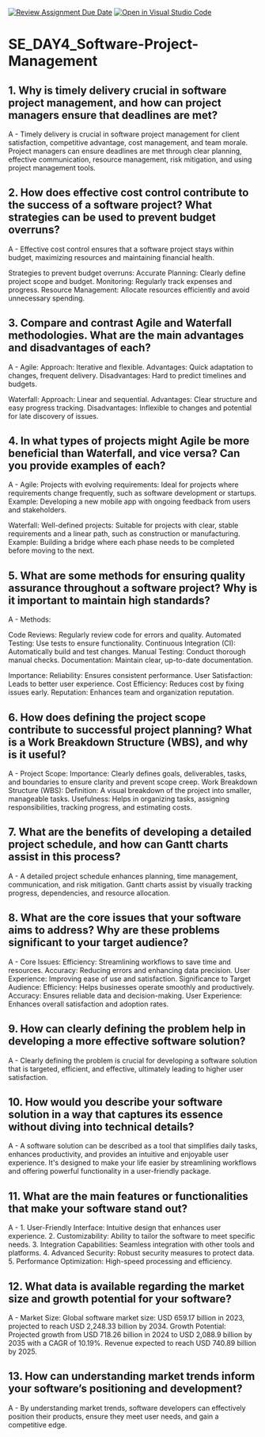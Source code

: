 [![Review Assignment Due Date](https://classroom.github.com/assets/deadline-readme-button-22041afd0340ce965d47ae6ef1cefeee28c7c493a6346c4f15d667ab976d596c.svg)](https://classroom.github.com/a/9pw6JKcu)
[![Open in Visual Studio Code](https://classroom.github.com/assets/open-in-vscode-2e0aaae1b6195c2367325f4f02e2d04e9abb55f0b24a779b69b11b9e10269abc.svg)](https://classroom.github.com/online_ide?assignment_repo_id=18438648&assignment_repo_type=AssignmentRepo)
# SE_DAY4_Software-Project-Management
## 1. Why is timely delivery crucial in software project management, and how can project managers ensure that deadlines are met?
A - Timely delivery is crucial in software project management for client satisfaction, competitive advantage, cost management, and team morale.
Project managers can ensure deadlines are met through clear planning, effective communication, resource management, risk mitigation, and using project management tools.

## 2. How does effective cost control contribute to the success of a software project? What strategies can be used to prevent budget overruns?
A - Effective cost control ensures that a software project stays within budget, maximizing resources and maintaining financial health.

Strategies to prevent budget overruns:
Accurate Planning: Clearly define project scope and budget.
Monitoring: Regularly track expenses and progress.
Resource Management: Allocate resources efficiently and avoid unnecessary spending.

## 3. Compare and contrast Agile and Waterfall methodologies. What are the main advantages and disadvantages of each?
A - Agile:
Approach: Iterative and flexible.
Advantages: Quick adaptation to changes, frequent delivery.
Disadvantages: Hard to predict timelines and budgets.

Waterfall:
Approach: Linear and sequential.
Advantages: Clear structure and easy progress tracking.
Disadvantages: Inflexible to changes and potential for late discovery of issues.

## 4. In what types of projects might Agile be more beneficial than Waterfall, and vice versa? Can you provide examples of each?
A - Agile:
Projects with evolving requirements: Ideal for projects where requirements change frequently, such as software development or startups.
Example: Developing a new mobile app with ongoing feedback from users and stakeholders.

Waterfall:
Well-defined projects: Suitable for projects with clear, stable requirements and a linear path, such as construction or manufacturing.
Example: Building a bridge where each phase needs to be completed before moving to the next.

## 5. What are some methods for ensuring quality assurance throughout a software project? Why is it important to maintain high standards?
A - Methods:

Code Reviews: Regularly review code for errors and quality.
Automated Testing: Use tests to ensure functionality.
Continuous Integration (CI): Automatically build and test changes.
Manual Testing: Conduct thorough manual checks.
Documentation: Maintain clear, up-to-date documentation.

Importance:
Reliability: Ensures consistent performance.
User Satisfaction: Leads to better user experience.
Cost Efficiency: Reduces cost by fixing issues early.
Reputation: Enhances team and organization reputation.

## 6. How does defining the project scope contribute to successful project planning? What is a Work Breakdown Structure (WBS), and why is it useful?
A - Project Scope:
Importance: Clearly defines goals, deliverables, tasks, and boundaries to ensure clarity and prevent scope creep.
Work Breakdown Structure (WBS):
Definition: A visual breakdown of the project into smaller, manageable tasks.
Usefulness: Helps in organizing tasks, assigning responsibilities, tracking progress, and estimating costs.

## 7. What are the benefits of developing a detailed project schedule, and how can Gantt charts assist in this process?
A - A detailed project schedule enhances planning, time management, communication, and risk mitigation. Gantt charts assist by visually tracking progress, dependencies, and resource allocation.

## 8. What are the core issues that your software aims to address? Why are these problems significant to your target audience?
A - Core Issues:
Efficiency: Streamlining workflows to save time and resources.
Accuracy: Reducing errors and enhancing data precision.
User Experience: Improving ease of use and satisfaction.
Significance to Target Audience:
Efficiency: Helps businesses operate smoothly and productively.
Accuracy: Ensures reliable data and decision-making.
User Experience: Enhances overall satisfaction and adoption rates.

## 9. How can clearly defining the problem help in developing a more effective software solution?
A - Clearly defining the problem is crucial for developing a software solution that is targeted, efficient, and effective, ultimately leading to higher user satisfaction.

## 10. How would you describe your software solution in a way that captures its essence without diving into technical details?
A - A software solution can be described as a tool that simplifies daily tasks, enhances productivity, and provides an intuitive and enjoyable user experience. It's designed to make your life easier by streamlining workflows and offering powerful functionality in a user-friendly package.

## 11. What are the main features or functionalities that make your software stand out?
A - 1. User-Friendly Interface:
Intuitive design that enhances user experience.
2. Customizability:
Ability to tailor the software to meet specific needs.
3. Integration Capabilities:
Seamless integration with other tools and platforms.
4. Advanced Security:
Robust security measures to protect data.
5. Performance Optimization:
High-speed processing and efficiency.

## 12. What data is available regarding the market size and growth potential for your software?
A - Market Size:
Global software market size: USD 659.17 billion in 2023, projected to reach USD 2,248.33 billion by 2034.
Growth Potential:
Projected growth from USD 718.26 billion in 2024 to USD 2,088.9 billion by 2035 with a CAGR of 10.19%.
Revenue expected to reach USD 740.89 billion by 2025.

## 13. How can understanding market trends inform your software’s positioning and development?
A - By understanding market trends, software developers can effectively position their products, ensure they meet user needs, and gain a competitive edge.
